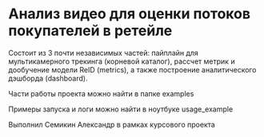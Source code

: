 # Анализ видео для оценки потоков покупателей в ретейле

Состоит из 3 почти независимых частей: пайплайн для мультикамерного трекинга (корневой каталог), рассчет метрик и дообучение модели ReID (metrics), а также построение аналитического дэшборда (dashboard).

Части работы проекта можно найти в папке examples

Примеры запуска и логи можно найти в ноутбуке usage_example

Выполнил Семикин Александр в рамках курсового проекта
